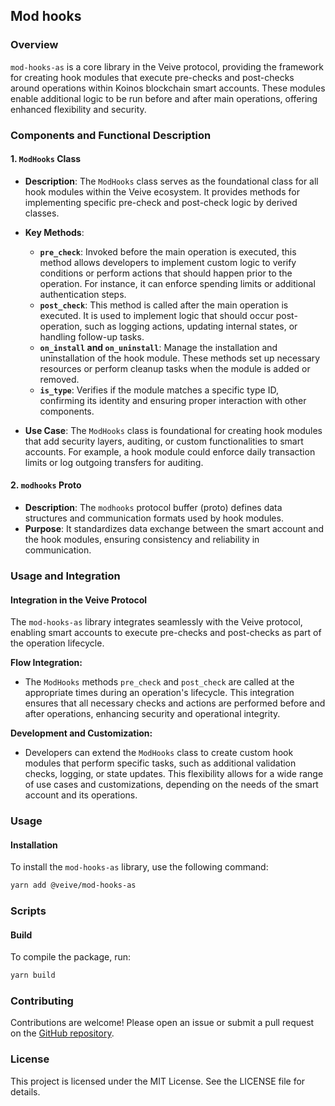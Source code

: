 ## **Mod hooks**

### **Overview**

`mod-hooks-as` is a core library in the Veive protocol, providing the framework for creating hook modules that execute pre-checks and post-checks around operations within Koinos blockchain smart accounts. These modules enable additional logic to be run before and after main operations, offering enhanced flexibility and security.

### **Components and Functional Description**

#### **1. `ModHooks` Class**

- **Description**: The `ModHooks` class serves as the foundational class for all hook modules within the Veive ecosystem. It provides methods for implementing specific pre-check and post-check logic by derived classes.
- **Key Methods**:
  - **`pre_check`**: Invoked before the main operation is executed, this method allows developers to implement custom logic to verify conditions or perform actions that should happen prior to the operation. For instance, it can enforce spending limits or additional authentication steps.
  - **`post_check`**: This method is called after the main operation is executed. It is used to implement logic that should occur post-operation, such as logging actions, updating internal states, or handling follow-up tasks.
  - **`on_install` and `on_uninstall`**: Manage the installation and uninstallation of the hook module. These methods set up necessary resources or perform cleanup tasks when the module is added or removed.
  - **`is_type`**: Verifies if the module matches a specific type ID, confirming its identity and ensuring proper interaction with other components.

- **Use Case**: The `ModHooks` class is foundational for creating hook modules that add security layers, auditing, or custom functionalities to smart accounts. For example, a hook module could enforce daily transaction limits or log outgoing transfers for auditing.

#### **2. `modhooks` Proto**

- **Description**: The `modhooks` protocol buffer (proto) defines data structures and communication formats used by hook modules.
- **Purpose**: It standardizes data exchange between the smart account and the hook modules, ensuring consistency and reliability in communication.

### **Usage and Integration**

#### **Integration in the Veive Protocol**

The `mod-hooks-as` library integrates seamlessly with the Veive protocol, enabling smart accounts to execute pre-checks and post-checks as part of the operation lifecycle.

**Flow Integration:**
- The `ModHooks` methods `pre_check` and `post_check` are called at the appropriate times during an operation's lifecycle. This integration ensures that all necessary checks and actions are performed before and after operations, enhancing security and operational integrity.

**Development and Customization:**
- Developers can extend the `ModHooks` class to create custom hook modules that perform specific tasks, such as additional validation checks, logging, or state updates. This flexibility allows for a wide range of use cases and customizations, depending on the needs of the smart account and its operations.

### **Usage**

#### **Installation**

To install the `mod-hooks-as` library, use the following command:

```bash
yarn add @veive/mod-hooks-as
```

### **Scripts**

#### **Build**

To compile the package, run:

```bash
yarn build
```

### **Contributing**

Contributions are welcome! Please open an issue or submit a pull request on the [GitHub repository](https://github.com/veiveprotocol/mod-hooks-as).

### **License**

This project is licensed under the MIT License. See the LICENSE file for details.